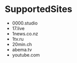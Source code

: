 # SupportedSites

- 0000.studio
- 17.live
- 1news.co.nz
- 1tv.ru
- 20min.ch
- abema.tv
- youtube.com
